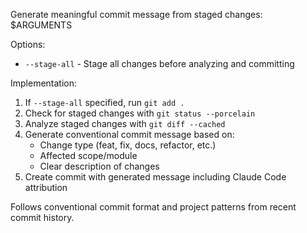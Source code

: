 Generate meaningful commit message from staged changes: $ARGUMENTS

Options:
- `--stage-all` - Stage all changes before analyzing and committing

Implementation:
1. If `--stage-all` specified, run `git add .`
2. Check for staged changes with `git status --porcelain`
3. Analyze staged changes with `git diff --cached`
4. Generate conventional commit message based on:
   - Change type (feat, fix, docs, refactor, etc.)
   - Affected scope/module
   - Clear description of changes
5. Create commit with generated message including Claude Code attribution

Follows conventional commit format and project patterns from recent commit history.